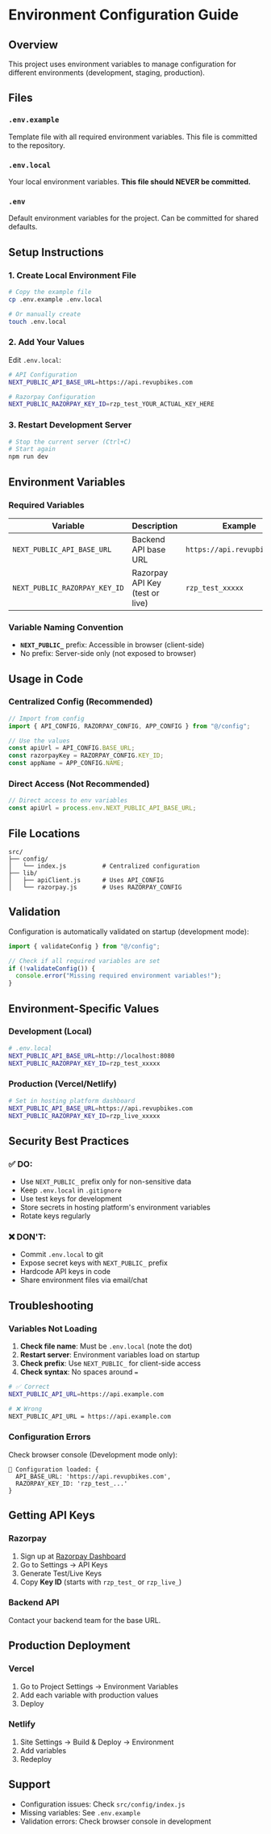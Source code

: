 # Environment Configuration Guide

## Overview

This project uses environment variables to manage configuration for different environments (development, staging, production).

## Files

### `.env.example`
Template file with all required environment variables. This file is committed to the repository.

### `.env.local`
Your local environment variables. **This file should NEVER be committed.**

### `.env`
Default environment variables for the project. Can be committed for shared defaults.

## Setup Instructions

### 1. Create Local Environment File

```bash
# Copy the example file
cp .env.example .env.local

# Or manually create
touch .env.local
```

### 2. Add Your Values

Edit `.env.local`:

```bash
# API Configuration
NEXT_PUBLIC_API_BASE_URL=https://api.revupbikes.com

# Razorpay Configuration
NEXT_PUBLIC_RAZORPAY_KEY_ID=rzp_test_YOUR_ACTUAL_KEY_HERE
```

### 3. Restart Development Server

```bash
# Stop the current server (Ctrl+C)
# Start again
npm run dev
```

## Environment Variables

### Required Variables

| Variable | Description | Example |
|----------|-------------|---------|
| `NEXT_PUBLIC_API_BASE_URL` | Backend API base URL | `https://api.revupbikes.com` |
| `NEXT_PUBLIC_RAZORPAY_KEY_ID` | Razorpay API Key (test or live) | `rzp_test_xxxxx` |

### Variable Naming Convention

- **`NEXT_PUBLIC_`** prefix: Accessible in browser (client-side)
- No prefix: Server-side only (not exposed to browser)

## Usage in Code

### Centralized Config (Recommended)

```javascript
// Import from config
import { API_CONFIG, RAZORPAY_CONFIG, APP_CONFIG } from "@/config";

// Use the values
const apiUrl = API_CONFIG.BASE_URL;
const razorpayKey = RAZORPAY_CONFIG.KEY_ID;
const appName = APP_CONFIG.NAME;
```

### Direct Access (Not Recommended)

```javascript
// Direct access to env variables
const apiUrl = process.env.NEXT_PUBLIC_API_BASE_URL;
```

## File Locations

```
src/
├── config/
│   └── index.js          # Centralized configuration
├── lib/
│   ├── apiClient.js      # Uses API_CONFIG
│   └── razorpay.js       # Uses RAZORPAY_CONFIG
```

## Validation

Configuration is automatically validated on startup (development mode):

```javascript
import { validateConfig } from "@/config";

// Check if all required variables are set
if (!validateConfig()) {
  console.error("Missing required environment variables!");
}
```

## Environment-Specific Values

### Development (Local)
```bash
# .env.local
NEXT_PUBLIC_API_BASE_URL=http://localhost:8080
NEXT_PUBLIC_RAZORPAY_KEY_ID=rzp_test_xxxxx
```

### Production (Vercel/Netlify)
```bash
# Set in hosting platform dashboard
NEXT_PUBLIC_API_BASE_URL=https://api.revupbikes.com
NEXT_PUBLIC_RAZORPAY_KEY_ID=rzp_live_xxxxx
```

## Security Best Practices

### ✅ DO:
- Use `NEXT_PUBLIC_` prefix only for non-sensitive data
- Keep `.env.local` in `.gitignore`
- Use test keys for development
- Store secrets in hosting platform's environment variables
- Rotate keys regularly

### ❌ DON'T:
- Commit `.env.local` to git
- Expose secret keys with `NEXT_PUBLIC_` prefix
- Hardcode API keys in code
- Share environment files via email/chat

## Troubleshooting

### Variables Not Loading

1. **Check file name**: Must be `.env.local` (note the dot)
2. **Restart server**: Environment variables load on startup
3. **Check prefix**: Use `NEXT_PUBLIC_` for client-side access
4. **Check syntax**: No spaces around `=`

```bash
# ✅ Correct
NEXT_PUBLIC_API_URL=https://api.example.com

# ❌ Wrong
NEXT_PUBLIC_API_URL = https://api.example.com
```

### Configuration Errors

Check browser console (Development mode only):
```
🔧 Configuration loaded: {
  API_BASE_URL: 'https://api.revupbikes.com',
  RAZORPAY_KEY_ID: 'rzp_test_...'
}
```

## Getting API Keys

### Razorpay
1. Sign up at [Razorpay Dashboard](https://dashboard.razorpay.com/signup)
2. Go to Settings → API Keys
3. Generate Test/Live Keys
4. Copy **Key ID** (starts with `rzp_test_` or `rzp_live_`)

### Backend API
Contact your backend team for the base URL.

## Production Deployment

### Vercel
1. Go to Project Settings → Environment Variables
2. Add each variable with production values
3. Deploy

### Netlify
1. Site Settings → Build & Deploy → Environment
2. Add variables
3. Redeploy

## Support

- Configuration issues: Check `src/config/index.js`
- Missing variables: See `.env.example`
- Validation errors: Check browser console in development
